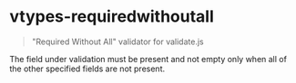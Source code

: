 # vtypes-requiredwithoutall

> "Required Without All" validator for validate.js

The field under validation must be present and not empty
only when all of the other specified fields are not present.
